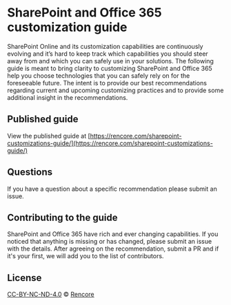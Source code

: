 # SharePoint and Office 365 customization guide

SharePoint Online and its customization capabilities are continuously evolving and it’s hard to keep track which capabilities you should steer away from and which you can safely use in your solutions. The following guide is meant to bring clarity to customizing SharePoint and Office 365 help you choose technologies that you can safely rely on for the foreseeable future. The intent is to provide our best recommendations regarding current and upcoming customizing practices and to provide some additional insight in the recommendations.

## Published guide

View the published guide at [https://rencore.com/sharepoint-customizations-guide/](https://rencore.com/sharepoint-customizations-guide/)

## Questions

If you have a question about a specific recommendation please submit an issue.

## Contributing to the guide

SharePoint and Office 365 have rich and ever changing capabilities. If you noticed that anything is missing or has changed, please submit an issue with the details. After agreeing on the recommendation, submit a PR and if it's your first, we will add you to the list of contributors.

## License

[CC-BY-NC-ND-4.0](https://creativecommons.org/licenses/by-nc-nd/4.0/) © [Rencore](http://spcaf.com)